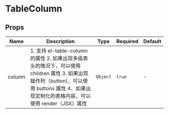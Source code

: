 # TableColumn

## Props

<!-- @vuese:TableColumn:props:start -->

| Name   | Description                                                                                                                                                                                  | Type     | Required | Default |
| ------ | -------------------------------------------------------------------------------------------------------------------------------------------------------------------------------------------- | -------- | -------- | ------- |
| column | 1. 支持 el-table-column 的属性 2. 如果出现多级表头的情况下，可以使用 children 属性 3. 如果出现操作列（button)，可以使用 buttons 属性 4、如果出现定制化的表格内容，可以使用 render（JSX）属性 | `Object` | `true`   | -       |

<!-- @vuese:TableColumn:props:end -->
